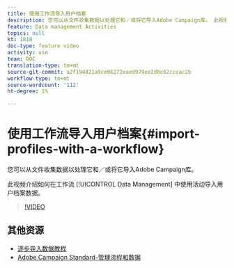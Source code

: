 ```yaml
---
title: 使用工作流导入用户档案
description: 您可以从文件收集数据以处理它和／或将它导入Adobe Campaign库。 此视频介绍如何使用工作流导入用户档案数据。
feature: Data management Activities
topics: null
kt: 1818
doc-type: feature video
activity: use
team: DOC
translation-type: tm+mt
source-git-commit: a2f194821a9ce06272eaed979ee2d8c62cccac2b
workflow-type: tm+mt
source-wordcount: '112'
ht-degree: 1%

---
```



# 使用工作流导入用户档案{#import-profiles-with-a-workflow}

您可以从文件收集数据以处理它和／或将它导入Adobe Campaign库。

此视频介绍如何在工作流 [!UICONTROL Data Management] 中使用活动导入用户档案数据。

>[!VIDEO](https://video.tv.adobe.com/v/24993?quality=12)

## 其他资源

* [逐步导入数据教程](https://docs.adobe.com/content/help/en/campaign-standard/using/managing-processes-and-data/workflow-general-operation/importing-data.html#example--import-workflow-template)
* [Adobe Campaign Standard-管理流程和数据](https://docs.adobe.com/content/help/en/campaign-standard/using/managing-processes-and-data/about-workflows-and-data-management/discovering-workflows.html)
